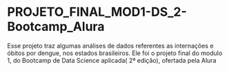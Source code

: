# PROJETO_FINAL_MOD1-DS_2-Bootcamp_Alura
Esse projeto traz algumas análises de dados referentes as internações e óbitos por dengue, nos estados brasileiros. Ele foi o projeto final do modulo 1, do Bootcamp de Data Science aplicada( 2ª edição), ofertada pela Alura 
